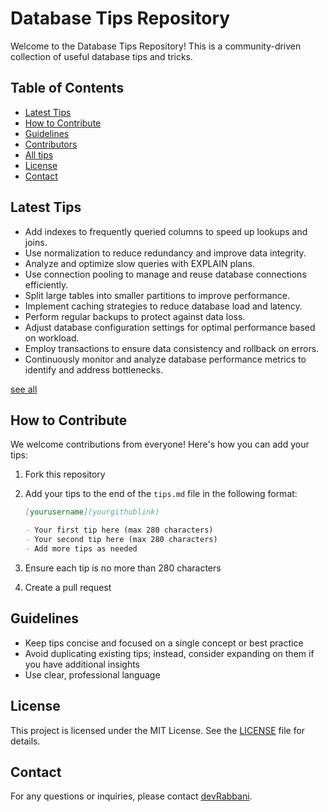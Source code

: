 # Database Tips Repository

Welcome to the Database Tips Repository! This is a community-driven collection of useful database tips and tricks.

## Table of Contents

- [Latest Tips](#latest-tips)
- [How to Contribute](#how-to-contribute)
- [Guidelines](#guidelines)
- [Contributors](contributors.md)
- [All tips](tips.md)
- [License](#license)
- [Contact](#contact)

## Latest Tips <a name="latest-tips"></a>

- Add indexes to frequently queried columns to speed up lookups and joins.
- Use normalization to reduce redundancy and improve data integrity.
- Analyze and optimize slow queries with EXPLAIN plans.
- Use connection pooling to manage and reuse database connections efficiently.
- Split large tables into smaller partitions to improve performance.
- Implement caching strategies to reduce database load and latency.
- Perform regular backups to protect against data loss.
- Adjust database configuration settings for optimal performance based on workload.
- Employ transactions to ensure data consistency and rollback on errors.
- Continuously monitor and analyze database performance metrics to identify and address bottlenecks.

[see all](tips.md)

## How to Contribute <a name="how-to-contribute"></a>

We welcome contributions from everyone! Here's how you can add your tips:

1. Fork this repository
2. Add your tips to the end of the `tips.md` file in the following format:

   ```markdown
   [yourusername](yourgithublink)

   - Your first tip here (max 280 characters)
   - Your second tip here (max 280 characters)
   - Add more tips as needed
   ```

3. Ensure each tip is no more than 280 characters
4. Create a pull request

## Guidelines <a name="guidelines"></a>

- Keep tips concise and focused on a single concept or best practice
- Avoid duplicating existing tips; instead, consider expanding on them if you have additional insights
- Use clear, professional language

## License <a name="license"></a>

This project is licensed under the MIT License. See the [LICENSE](LICENSE) file for details.

## Contact <a name="contact"></a>

For any questions or inquiries, please contact [devRabbani](https://github.com/devRabbani).
